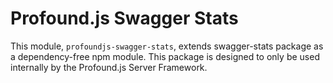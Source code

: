 # Profound.js Swagger Stats

This module, `profoundjs-swagger-stats`, extends swagger-stats package as a dependency-free npm module.
This package is designed to only be used internally by the Profound.js Server Framework.

